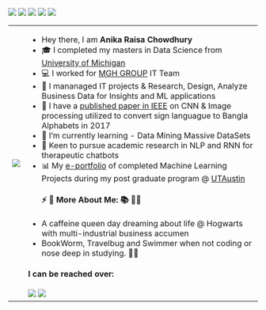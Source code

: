
<img src ="https://gpvc.arturio.dev/RaisaAnika"> <img src = "https://img.shields.io/badge/Data Analysis-Lover- brightgreen) "> <img src = "https://img.shields.io/badge/NLP-Enthusiast- blueviolet) ">  <img src = "https://img.shields.io/badge/Research-Lover- brightgreen) "> <img src = "https://img.shields.io/badge/Experience-7+ years- yellow) "> 


<!-- 
<img src="https://c.tenor.com/-z2KfO5zAckAAAAC/hello-there-baby-yoda.gif">  -->
<table>
  <tr>
    <td><img src="https://c.tenor.com/KpgCUldoPo4AAAAi/caffeine-rush-decaf.gif"></td>
<!--     <td><img src="https://c.tenor.com/lUFliafCu_MAAAAC/hello.gif"></td> -->
<!--     <td> <img src = "https://tenor.com/8Rxp.gif"></td> -->
    <td>
      <ul>
        <li> Hey there, I am <strong> Anika Raisa Chowdhury </strong> </li>
        <li> 🎓 I completed my masters in Data Science from <a href="https://umich.edu/">University of Michigan</a> </li>
        <li> 💻 I worked for <a href="https://wwww.mghgroup.com/">MGH GROUP</a> IT Team </li>
        <li> 💼 I mananaged IT projects & Research, Design, Analyze Business Data for Insights and ML applications </li>
        <li>🔬 I have a <a href= "https://ieeexplore.ieee.org/author/37086325068">published paper in IEEE</a>  on CNN & Image processing utilized to convert sign languague to Bangla Alphabets in 2017 </li>
        <li> 🌱 I’m currently learning - Data Mining Massive DataSets</li>
        <li> 🧐 Keen to pursue academic research in NLP and RNN for therapeutic chatbots</li>
        <li> 📊 My <a href= "https://eportfolio.greatlearning.in/anika-chowdhury ">e-portfolio</a> of completed Machine Learning Projects during my post graduate program @ <a href="https://www.mccombs.utexas.edu/execed/take-a-class/greatlearning">UTAustin</a> </li>
<!--         <br> -->
        <h4> ⚡ 👑 <strong> More About Me: </strong>  📚 🏊‍♀️ </h4>
        <li> A caffeine queen day dreaming about life @ Hogwarts with multi-industrial business accumen  </li>
        <li> BookWorm, Travelbug and Swimmer when not coding or nose deep in studying. 🤷‍♀️  </li>
      </ul>
        <h4>I can be reached over:</h4>
        <a href="mailto:raisaanika.3@gmail.com"><img src="https://img.icons8.com/color/48/000000/gmail--v2.png"/></a> 
        <a href="https://www.linkedin.com/in/anikaraisa/"><img src="https://img.icons8.com/color/48/000000/linkedin.png"/></a> 
    </td>
  </tr>
</table>

    
 
